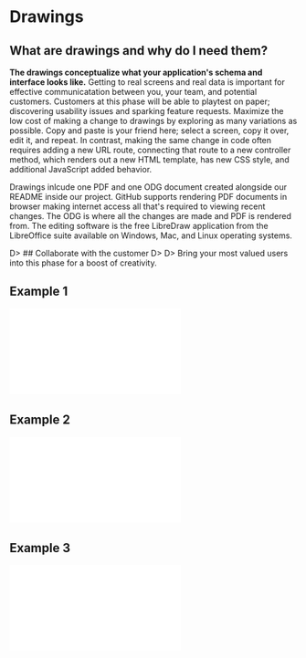 # Drawings

## What are drawings and why do I need them?

**The drawings conceptualize what your application's schema and interface looks like.** Getting to real screens and real data is important for effective communicatation between you, your team, and potential customers. Customers at this phase will be able to playtest on paper; discovering usability issues and sparking feature requests. Maximize the low cost of making a change to drawings by exploring as many variations as possible. Copy and paste is your friend here; select a screen, copy it over, edit it, and repeat. In contrast, making the same change in code often requires adding a new URL route, connecting that route to a new controller method, which renders out a new HTML template, has new CSS style, and additional JavaScript added behavior.

Drawings inlcude one PDF and one ODG document created alongside our README inside our project. GitHub supports rendering PDF documents in browser making internet access all that's required to viewing recent changes. The ODG is where all the changes are made and PDF is rendered from. The editing software is the free LibreDraw application from the LibreOffice suite available on Windows, Mac, and Linux operating systems.

D> ## Collaborate with the customer
D>
D> Bring your most valued users into this phase for a boost of creativity.

## Example 1 

![](images/habit_journal.pdf)

## Example 2 

![](images/minimalist.pdf)

## Example 3

![](images/thrifty.pdf)
